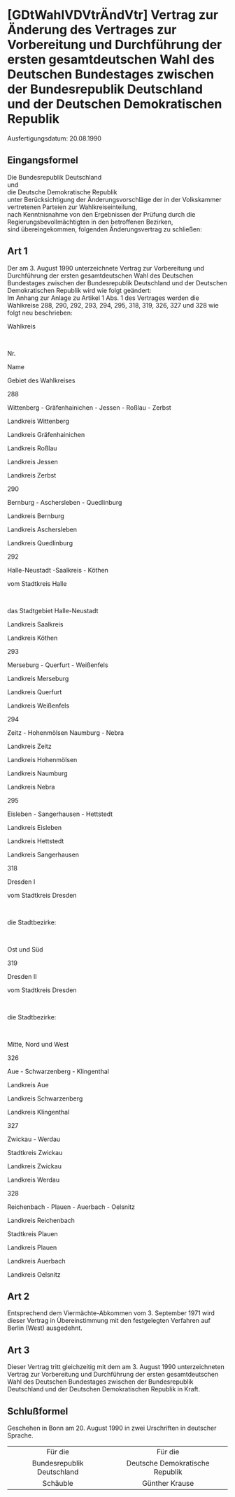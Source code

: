 # [GDtWahlVDVtrÄndVtr] Vertrag zur Änderung des Vertrages zur Vorbereitung und Durchführung der ersten gesamtdeutschen Wahl des Deutschen Bundestages zwischen der Bundesrepublik Deutschland und der Deutschen Demokratischen Republik

Ausfertigungsdatum: 20.08.1990

 

## Eingangsformel

Die Bundesrepublik Deutschland  
und  
die Deutsche Demokratische Republik  
unter Berücksichtigung der Änderungsvorschläge der in der Volkskammer vertretenen Parteien zur Wahlkreiseinteilung,  
nach Kenntnisnahme von den Ergebnissen der Prüfung durch die Regierungsbevollmächtigten in den betroffenen Bezirken,  
sind übereingekommen, folgenden Änderungsvertrag zu schließen:


## Art 1

Der am 3. August 1990 unterzeichnete Vertrag zur Vorbereitung und Durchführung der ersten gesamtdeutschen Wahl des Deutschen Bundestages zwischen der Bundesrepublik Deutschland und der Deutschen Demokratischen Republik wird wie folgt geändert:  
Im Anhang zur Anlage zu Artikel 1 Abs. 1 des Vertrages werden die Wahlkreise 288, 290, 292, 293, 294, 295, 318, 319, 326, 327 und 328 wie folgt neu beschrieben:  

Wahlkreis

 

Nr.

Name

Gebiet des Wahlkreises

288

Wittenberg - Gräfenhainichen - Jessen - Roßlau - Zerbst

Landkreis Wittenberg

Landkreis Gräfenhainichen

Landkreis Roßlau

Landkreis Jessen

Landkreis Zerbst

290

Bernburg - Aschersleben - Quedlinburg

Landkreis Bernburg

Landkreis Aschersleben

Landkreis Quedlinburg

292

Halle-Neustadt -Saalkreis - Köthen

vom Stadtkreis Halle

 

das Stadtgebiet Halle-Neustadt

Landkreis Saalkreis

Landkreis Köthen

293

Merseburg - Querfurt - Weißenfels

Landkreis Merseburg

Landkreis Querfurt

Landkreis Weißenfels

294

Zeitz - Hohenmölsen Naumburg - Nebra

Landkreis Zeitz

Landkreis Hohenmölsen

Landkreis Naumburg

Landkreis Nebra

295

Eisleben - Sangerhausen - Hettstedt

Landkreis Eisleben

Landkreis Hettstedt

Landkreis Sangerhausen

318

Dresden I

vom Stadtkreis Dresden

 

die Stadtbezirke:

 

Ost und Süd

319

Dresden II

vom Stadtkreis Dresden

 

die Stadtbezirke:

 

Mitte, Nord und West

326

Aue - Schwarzenberg - Klingenthal

Landkreis Aue

Landkreis Schwarzenberg

Landkreis Klingenthal

327

Zwickau - Werdau

Stadtkreis Zwickau

Landkreis Zwickau

Landkreis Werdau

328

Reichenbach - Plauen - Auerbach - Oelsnitz

Landkreis Reichenbach

Stadtkreis Plauen

Landkreis Plauen

Landkreis Auerbach

Landkreis Oelsnitz

  


## Art 2

Entsprechend dem Viermächte-Abkommen vom 3. September 1971 wird dieser Vertrag in Übereinstimmung mit den festgelegten Verfahren auf Berlin (West) ausgedehnt.


## Art 3

Dieser Vertrag tritt gleichzeitig mit dem am 3. August 1990 unterzeichneten Vertrag zur Vorbereitung und Durchführung der ersten gesamtdeutschen Wahl des Deutschen Bundestages zwischen der Bundesrepublik Deutschland und der Deutschen Demokratischen Republik in Kraft.


## Schlußformel

Geschehen in Bonn am 20. August 1990 in zwei Urschriften in deutscher Sprache.  

|                            |                                 |
|:--------------------------:|:-------------------------------:|
|          Für die           |             Für die             |
| Bundesrepublik Deutschland | Deutsche Demokratische Republik |
|          Schäuble          |         Günther Krause          |
